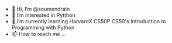 - 👋 Hi, I’m @soumendrain
- 👀 I’m interested in Pytthon
- 🌱 I’m currently learning HarvardX CS50P
CS50's Introduction to Programming with Python
- 📫 How to reach me ...

<!---
soumendrain/soumendrain is a ✨ special ✨ repository because its `README.md` (this file) appears on your GitHub profile.
You can click the Preview link to take a look at your changes.
--->
